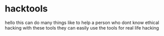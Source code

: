 # hacktools


hello this can do many things like to help a person who dont know ethical hacking with these tools they can easily use the tools for real life hacking 
